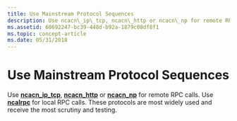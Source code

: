 ```yaml
---
title: Use Mainstream Protocol Sequences
description: Use ncacn\_ip\_tcp, ncacn\_http or ncacn\_np for remote RPC calls. Use ncalrpc for local RPC calls. These protocols are most widely used and receive the most scrutiny and testing.
ms.assetid: 60692247-bc39-448d-b92a-1879c08df8f1
ms.topic: concept-article
ms.date: 05/31/2018
---
```


# Use Mainstream Protocol Sequences

Use [**ncacn\_ip\_tcp**](/windows/desktop/Midl/ncacn-ip-tcp), [**ncacn\_http**](/windows/desktop/Midl/ncacn-http) or [**ncacn\_np**](/windows/desktop/Midl/ncacn-np) for remote RPC calls. Use [**ncalrpc**](/windows/desktop/Midl/ncalrpc) for local RPC calls. These protocols are most widely used and receive the most scrutiny and testing.

 

 
